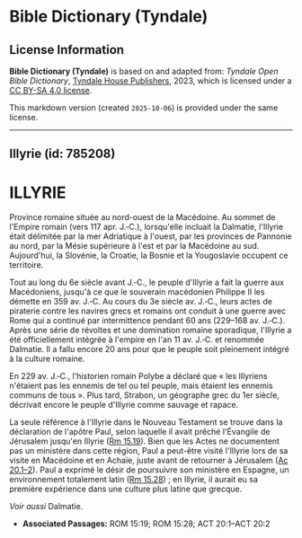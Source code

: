 # Bible Dictionary (Tyndale)

## License Information

**Bible Dictionary (Tyndale)** is based on and adapted from: _Tyndale Open Bible Dictionary_, [Tyndale House Publishers](https://tyndaleopenresources.com/), 2023, which is licensed under a [CC BY-SA 4.0 license](https://creativecommons.org/licenses/by-sa/4.0/legalcode.en).

This markdown version (created `2025-10-06`) is provided under the same license.



--------------------------------

## Illyrie (id: 785208)

ILLYRIE
=======

Province romaine située au nord\-ouest de la Macédoine. Au sommet de l'Empire romain (vers 117 apr. J.‑C.), lorsqu'elle incluait la Dalmatie, l'Illyrie était délimitée par la mer Adriatique à l'ouest, par les provinces de Pannonie au nord, par la Mésie supérieure à l'est et par la Macédoine au sud. Aujourd'hui, la Slovénie, la Croatie, la Bosnie et la Yougoslavie occupent ce territoire.

Tout au long du 6e siècle avant J.‑C., le peuple d'Illyrie a fait la guerre aux Macédoniens, jusqu'à ce que le souverain macédonien Philippe II les démette en 359 av. J.‑C. Au cours du 3e siècle av. J.‑C., leurs actes de piraterie contre les navires grecs et romains ont conduit à une guerre avec Rome qui a continué par intermittence pendant 60 ans (229–168 av. J.‑C.). Après une série de révoltes et une domination romaine sporadique, l'Illyrie a été officiellement intégrée à l'empire en l'an 11 av. J.‑C. et renommée Dalmatie. Il a fallu encore 20 ans pour que le peuple soit pleinement intégré à la culture romaine.

En 229 av. J.‑C., l'historien romain Polybe a déclaré que « les Illyriens n'étaient pas les ennemis de tel ou tel peuple, mais étaient les ennemis communs de tous ». Plus tard, Strabon, un géographe grec du 1er siècle, décrivait encore le peuple d'Illyrie comme sauvage et rapace.

La seule référence à l'Illyrie dans le Nouveau Testament se trouve dans la déclaration de l'apôtre Paul, selon laquelle il avait prêché l'Évangile de Jérusalem jusqu'en Illyrie ([Rm 15\.19](https://ref.ly/Rom15:19)). Bien que les Actes ne documentent pas un ministère dans cette région, Paul a peut\-être visité l'Illyrie lors de sa visite en Macédoine et en Achaïe, juste avant de retourner à Jérusalem ([Ac 20\.1–2](https://ref.ly/Acts20:1-Acts20:2)). Paul a exprimé le désir de poursuivre son ministère en Espagne, un environnement totalement latin ([Rm 15\.28](https://ref.ly/Rom15:28)) ; en Illyrie, il aurait eu sa première expérience dans une culture plus latine que grecque.

*Voir aussi* Dalmatie.

* **Associated Passages:** ROM 15:19; ROM 15:28; ACT 20:1–ACT 20:2

